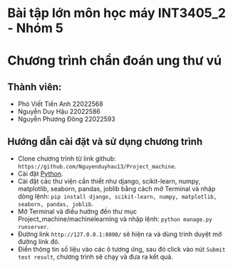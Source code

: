 # Bài tập lớn môn học máy INT3405_2 - Nhóm 5
# Chương trình chẩn đoán ung thư vú
## Thành viên:
- Phó Viết Tiến Anh 22022568
- Nguyễn Duy Hậu 22022586
- Nguyễn Phương Đông 22022593
## Hướng dẫn cài đặt và sử dụng chương trình
- Clone chương trình từ link github: ```https://github.com/Nguyenduyhau13/Project_machine```.
- Cài đặt [Python](https://www.python.org/).
- Cài đặt các thư viện cần thiết như django, scikit-learn, numpy, matplotlib, seaborn, pandas, joblib bằng cách mở Terminal và nhập dòng lệnh:
``` pip install django, scikit-learn, numpy, matplotlib, seaborn, pandas, joblib ```.
- Mở Terminal và điều hướng đến thư mục Project_machine/machinelearning và nhập lệnh:
``` python manage.py runserver ```.
- Đường link `http://127.0.0.1:8000/` sẽ hiện ra và dùng trình duyệt mở đường link đó.
- Điền thông tin số liệu vào các ô tương ứng, sau đó click vào nút `Submit test result`, chương trình sẽ chạy và đưa ra kết quả.

